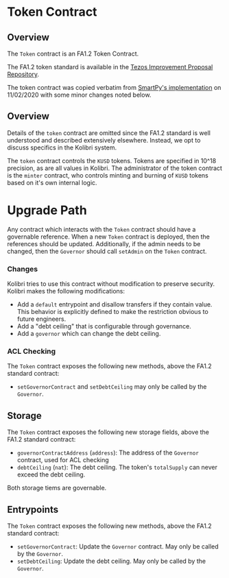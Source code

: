 # Token Contract

## Overview

The `Token` contract is an FA1.2 Token Contract.

The FA1.2 token standard is available in the [Tezos Improvement Proposal Repository](https://gitlab.com/tzip/tzip/blob/master/A/FA1.2.md).

The token contract was copied verbatim from [SmartPy's implementation](http://smartpy.io/dev/?template=fa12.py) on 11/02/2020 with some minor changes noted below.

## Overview

Details of the `token` contract are omitted since the FA1.2 standard is well understood and described extensively elsewhere. Instead, we opt to discuss specifics in the Kolibri system. 

The `token` contract controls the `KUSD` tokens. Tokens are specified in 10^18 precision, as are all values in Kolibri. The administrator of the token contract is the `minter` contract, who controls minting and burning of `KUSD` tokens based on it's own internal logic. 

# Upgrade Path

Any contract which interacts with the `Token` contract should have a governable reference. When a new `Token` contract is deployed, then the references should be updated. Additionally, if the admin needs to be changed, then the `Governor` should call `setAdmin` on the `Token` contract.

### Changes

Kolibri tries to use this contract without modification to preserve security. Kolibri makes the following modifications:
- Add a `default` entrypoint and disallow transfers if they contain value. This behavior is explicitly defined to make the restriction obvious to future engineers.
- Add a "debt ceiling" that is configurable through governance.
- Add a `governor` which can change the debt ceiling.

### ACL Checking

The `Token` contract exposes the following new methods, above the FA1.2 standard contract:
- `setGovernorContract` and `setDebtCeiling` may only be called by the `Governor`.

## Storage

The `Token` contract exposes the following new storage fields, above the FA1.2 standard contract:
- `governorContractAddress` (`address`): The address of the `Governor` contract, used for ACL checking
- `debtCeiling` (`nat`): The debt ceiling. The token's `totalSupply` can never exceed the debt ceiling.

Both storage tiems are governable. 

## Entrypoints

The `Token` contract exposes the following new methods, above the FA1.2 standard contract:
- `setGovernorContract`: Update the `Governor` contract. May only be called by the `Governor`.
- `setDebtCeiling`: Update the debt ceiling. May only be called by the `Governor`.

